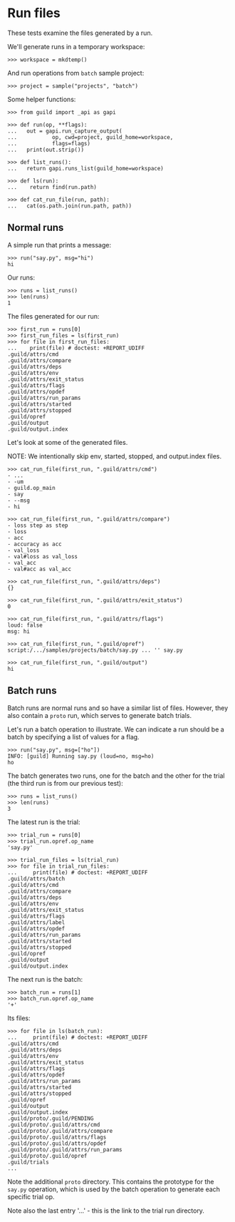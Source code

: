 # Run files

These tests examine the files generated by a run.

We'll generate runs in a temporary workspace:

    >>> workspace = mkdtemp()

And run operations from `batch` sample project:

    >>> project = sample("projects", "batch")

Some helper functions:

    >>> from guild import _api as gapi

    >>> def run(op, **flags):
    ...   out = gapi.run_capture_output(
    ...           op, cwd=project, guild_home=workspace,
    ...           flags=flags)
    ...   print(out.strip())

    >>> def list_runs():
    ...   return gapi.runs_list(guild_home=workspace)

    >>> def ls(run):
    ...    return find(run.path)

    >>> def cat_run_file(run, path):
    ...   cat(os.path.join(run.path, path))

## Normal runs

A simple run that prints a message:

    >>> run("say.py", msg="hi")
    hi

Our runs:

    >>> runs = list_runs()
    >>> len(runs)
    1

The files generated for our run:

    >>> first_run = runs[0]
    >>> first_run_files = ls(first_run)
    >>> for file in first_run_files:
    ...    print(file) # doctest: +REPORT_UDIFF
    .guild/attrs/cmd
    .guild/attrs/compare
    .guild/attrs/deps
    .guild/attrs/env
    .guild/attrs/exit_status
    .guild/attrs/flags
    .guild/attrs/opdef
    .guild/attrs/run_params
    .guild/attrs/started
    .guild/attrs/stopped
    .guild/opref
    .guild/output
    .guild/output.index

Let's look at some of the generated files.

NOTE: We intentionally skip env, started, stopped, and output.index
files.

    >>> cat_run_file(first_run, ".guild/attrs/cmd")
    - ...
    - -um
    - guild.op_main
    - say
    - --msg
    - hi

    >>> cat_run_file(first_run, ".guild/attrs/compare")
    - loss step as step
    - loss
    - acc
    - accuracy as acc
    - val_loss
    - val#loss as val_loss
    - val_acc
    - val#acc as val_acc

    >>> cat_run_file(first_run, ".guild/attrs/deps")
    {}

    >>> cat_run_file(first_run, ".guild/attrs/exit_status")
    0

    >>> cat_run_file(first_run, ".guild/attrs/flags")
    loud: false
    msg: hi

    >>> cat_run_file(first_run, ".guild/opref")
    script:/.../samples/projects/batch/say.py ... '' say.py

    >>> cat_run_file(first_run, ".guild/output")
    hi

## Batch runs

Batch runs are normal runs and so have a similar list of
files. However, they also contain a `proto` run, which serves to
generate batch trials.

Let's run a batch operation to illustrate. We can indicate a run
should be a batch by specifying a list of values for a flag.

    >>> run("say.py", msg=["ho"])
    INFO: [guild] Running say.py (loud=no, msg=ho)
    ho

The batch generates two runs, one for the batch and the other for the
trial (the third run is from our previous test):

    >>> runs = list_runs()
    >>> len(runs)
    3

The latest run is the trial:

    >>> trial_run = runs[0]
    >>> trial_run.opref.op_name
    'say.py'

    >>> trial_run_files = ls(trial_run)
    >>> for file in trial_run_files:
    ...     print(file) # doctest: +REPORT_UDIFF
    .guild/attrs/batch
    .guild/attrs/cmd
    .guild/attrs/compare
    .guild/attrs/deps
    .guild/attrs/env
    .guild/attrs/exit_status
    .guild/attrs/flags
    .guild/attrs/label
    .guild/attrs/opdef
    .guild/attrs/run_params
    .guild/attrs/started
    .guild/attrs/stopped
    .guild/opref
    .guild/output
    .guild/output.index

The next run is the batch:

    >>> batch_run = runs[1]
    >>> batch_run.opref.op_name
    '+'

Its files:

    >>> for file in ls(batch_run):
    ...     print(file) # doctest: +REPORT_UDIFF
    .guild/attrs/cmd
    .guild/attrs/deps
    .guild/attrs/env
    .guild/attrs/exit_status
    .guild/attrs/flags
    .guild/attrs/opdef
    .guild/attrs/run_params
    .guild/attrs/started
    .guild/attrs/stopped
    .guild/opref
    .guild/output
    .guild/output.index
    .guild/proto/.guild/PENDING
    .guild/proto/.guild/attrs/cmd
    .guild/proto/.guild/attrs/compare
    .guild/proto/.guild/attrs/flags
    .guild/proto/.guild/attrs/opdef
    .guild/proto/.guild/attrs/run_params
    .guild/proto/.guild/opref
    .guild/trials
    ...

Note the additional `proto` directory. This contains the prototype for
the `say.py` operation, which is used by the batch operation to
generate each specific trial op.

Note also the last entry '...' - this is the link to the trial run
directory.
